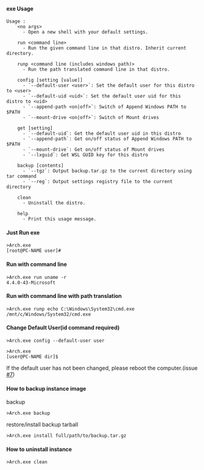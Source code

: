 #### exe Usage

```dos
Usage :
    <no args>
      - Open a new shell with your default settings.

    run <command line>
      - Run the given command line in that distro. Inherit current directory.

    runp <command line (includes windows path)>
      - Run the path translated command line in that distro.

    config [setting [value]]
      - `--default-user <user>`: Set the default user for this distro to <user>
      - `--default-uid <uid>`: Set the default user uid for this distro to <uid>
      - `--append-path <on|off>`: Switch of Append Windows PATH to $PATH
      - `--mount-drive <on|off>`: Switch of Mount drives

    get [setting]
      - `--default-uid`: Get the default user uid in this distro
      - `--append-path`: Get on/off status of Append Windows PATH to $PATH
      - `--mount-drive`: Get on/off status of Mount drives
      - `--lxguid`: Get WSL GUID key for this distro

    backup [contents]
      - `--tgz`: Output backup.tar.gz to the current directory using tar command
      - `--reg`: Output settings registry file to the current directory

    clean
      - Uninstall the distro.

    help
      - Print this usage message.
```


#### Just Run exe
```dos
>Arch.exe
[root@PC-NAME user]#
```

#### Run with command line
```dos
>Arch.exe run uname -r
4.4.0-43-Microsoft
```

#### Run with command line with path translation
```dos
>Arch.exe runp echo C:\Windows\System32\cmd.exe
/mnt/c/Windows/System32/cmd.exe
```

#### Change Default User(id command required)
```dos
>Arch.exe config --default-user user

>Arch.exe
[user@PC-NAME dir]$
```
If the default user has not been changed, please reboot the computer.(issue [#7](https://github.com/yuk7/ArchWSL/issues/7))

#### How to backup instance image
backup
```
>Arch.exe backup
```
restore/install backup tarball
```
>Arch.exe install full/path/to/backup.tar.gz
```


#### How to uninstall instance

```dos
>Arch.exe clean

```
